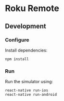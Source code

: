 # Roku Remote

## Development

### Configure
Install dependencies:

```
npm install
```

### Run
Run the simulator using:

```
react-native run-ios
react-native run-android
```